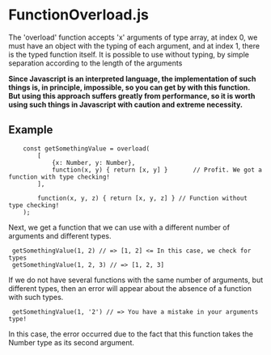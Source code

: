 # FunctionOverload.js

The 'overload' function accepts 'x' arguments of type array, at index 0, we must have an object with the typing of each argument, and at index 1, there is the typed function itself.
It is possible to use without typing, by simple separation according to the length of the arguments

**Since Javascript is an interpreted language, the implementation of such things is, in principle, impossible, so you can get by with this function.**
**But using this approach suffers greatly from performance, so it is worth using such things in Javascript with caution and extreme necessity.**

## Example 
```
    const getSomethingValue = overload(
        [
            {x: Number, y: Number},
            function(x, y) { return [x, y] }       // Profit. We got a function with type checking! 
        ],
        
        function(x, y, z) { return [x, y, z] } // Function without type checking!
    );
```

Next, we get a function that we can use with a different number of arguments and different types.
```
 getSomethingValue(1, 2) // => [1, 2] <= In this case, we check for types
 getSomethingValue(1, 2, 3) // => [1, 2, 3]
```

If we do not have several functions with the same number of arguments, but different types, then an error will appear about the absence of a function with such types.

```
 getSomethingValue(1, '2') // => You have a mistake in your arguments type!
```

In this case, the error occurred due to the fact that this function takes the Number type as its second argument.

